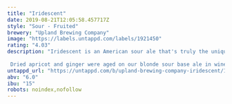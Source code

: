 ```yaml
---
title: "Iridescent"
date: 2019-08-21T12:05:58.457717Z
style: "Sour - Fruited"
brewery: "Upland Brewing Company"
image: "https://labels.untappd.com/labels/1921450"
rating: "4.03"
description: "Iridescent is an American sour ale that's truly the unique result of our brewers' experimentation with different combinations of dried fruits and spices and feedback from our customers and staff.   Dried apricot and ginger were aged on our blonde sour base ale in wine barrels for 3-4 months to create this refreshing sour ale with aromas of apricot and ginger, followed by tart, tropical flavors. "
untappd_url: "https://untappd.com/b/upland-brewing-company-iridescent/1921450"
abv: "6.0"
ibu: "15"
robots: noindex,nofollow
---
```

